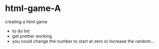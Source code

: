 # html-game-A
creating a html game

- to do list
- get prettier working
- you could change the number to start at zero or increase the random...
